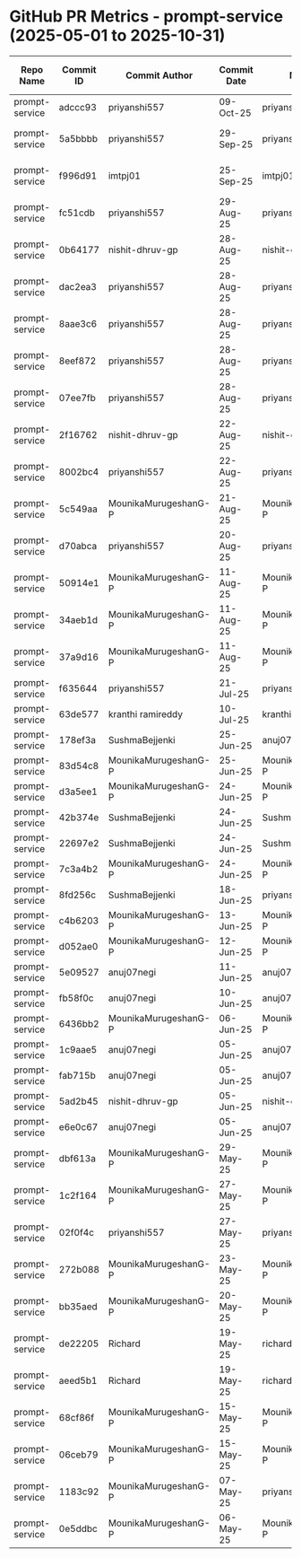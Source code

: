 # GitHub PR Metrics - prompt-service (2025-05-01 to 2025-10-31)

| Repo Name | Commit ID | Commit Author | Commit Date | Merged By | Comment Count | PR ID | PR Creation Date | PR Merged Date | Jira ID/First 3 Words |
|-----------|-----------|---------------|-------------|-----------|---------------|-------|------------------|----------------|----------------------|
| prompt-service | adccc93 | priyanshi557 | 09-Oct-25 | priyanshi557 | 10 | #163 | 09-Oct-25 | 09-Oct-25 | NOVACORE-21293 |
| prompt-service | 5a5bbbb | priyanshi557 | 29-Sep-25 | priyanshi557 | 2 | #162 | 25-Sep-25 | 29-Sep-25 | NOVACORE-21293 |
| prompt-service | f996d91 | imtpj01 | 25-Sep-25 | imtpj01 | 5 | #161 | 23-Sep-25 | 25-Sep-25 | NOVACORE-20377 |
| prompt-service | fc51cdb | priyanshi557 | 29-Aug-25 | priyanshi557 | 2 | #160 | 29-Aug-25 | 29-Aug-25 | NOVACORE-20599 |
| prompt-service | 0b64177 | nishit-dhruv-gp | 28-Aug-25 | nishit-dhruv-gp | 2 | #158 | 28-Aug-25 | 28-Aug-25 | NOVACORE-20112 |
| prompt-service | dac2ea3 | priyanshi557 | 28-Aug-25 | priyanshi557 | 3 | #157 | 28-Aug-25 | 28-Aug-25 | NOJIRA-12345 |
| prompt-service | 8aae3c6 | priyanshi557 | 28-Aug-25 | priyanshi557 | 2 | #155 | 28-Aug-25 | 28-Aug-25 | NOJIRA-1234 |
| prompt-service | 8eef872 | priyanshi557 | 28-Aug-25 | priyanshi557 | 2 | #154 | 28-Aug-25 | 28-Aug-25 | NOJIRA-1234 |
| prompt-service | 07ee7fb | priyanshi557 | 28-Aug-25 | priyanshi557 | 2 | #153 | 28-Aug-25 | 28-Aug-25 | NOJIRA-123 |
| prompt-service | 2f16762 | nishit-dhruv-gp | 22-Aug-25 | nishit-dhruv-gp | 6 | #152 | 22-Aug-25 | 22-Aug-25 | NOVACORE-20217 |
| prompt-service | 8002bc4 | priyanshi557 | 22-Aug-25 | priyanshi557 | 3 | #151 | 22-Aug-25 | 22-Aug-25 | NOVACORE-19785 |
| prompt-service | 5c549aa | MounikaMurugeshanG-P | 21-Aug-25 | MounikaMurugeshanG-P | 2 | #150 | 20-Aug-25 | 21-Aug-25 | NOVACORE-19247 |
| prompt-service | d70abca | priyanshi557 | 20-Aug-25 | priyanshi557 | 2 | #149 | 20-Aug-25 | 20-Aug-25 | NOJIRA-1234 |
| prompt-service | 50914e1 | MounikaMurugeshanG-P | 11-Aug-25 | MounikaMurugeshanG-P | 2 | #148 | 11-Aug-25 | 11-Aug-25 | NOVACORE-19246 |
| prompt-service | 34aeb1d | MounikaMurugeshanG-P | 11-Aug-25 | MounikaMurugeshanG-P | 2 | #147 | 11-Aug-25 | 11-Aug-25 | NOVACORE-19246 |
| prompt-service | 37a9d16 | MounikaMurugeshanG-P | 11-Aug-25 | MounikaMurugeshanG-P | 2 | #145 | 11-Aug-25 | 11-Aug-25 | NOVACORE-19246 |
| prompt-service | f635644 | priyanshi557 | 21-Jul-25 | priyanshi557 | 4 | #142 | 21-Jul-25 | 21-Jul-25 | NOJIRA-123 |
| prompt-service | 63de577 | kranthi ramireddy | 10-Jul-25 | kranthigp | 2 | #141 | 10-Jul-25 | 10-Jul-25 | NOVACORE-18743 |
| prompt-service | 178ef3a | SushmaBejjenki | 25-Jun-25 | anuj07negi | 2 | #139 | 25-Jun-25 | 25-Jun-25 | NOVACORE-17015 |
| prompt-service | 83d54c8 | MounikaMurugeshanG-P | 25-Jun-25 | MounikaMurugeshanG-P | 2 | #138 | 25-Jun-25 | 25-Jun-25 | NOVACORE-16598 |
| prompt-service | d3a5ee1 | MounikaMurugeshanG-P | 24-Jun-25 | MounikaMurugeshanG-P | 2 | #137 | 24-Jun-25 | 24-Jun-25 | NOVACORE-16598 |
| prompt-service | 42b374e | SushmaBejjenki | 24-Jun-25 | SushmaBejjenki | 2 | #136 | 24-Jun-25 | 24-Jun-25 | NOVACORE-17015 |
| prompt-service | 22697e2 | SushmaBejjenki | 24-Jun-25 | SushmaBejjenki | 2 | #135 | 24-Jun-25 | 24-Jun-25 | NOVACORE-17015 |
| prompt-service | 7c3a4b2 | MounikaMurugeshanG-P | 24-Jun-25 | MounikaMurugeshanG-P | 10 | #134 | 20-Jun-25 | 24-Jun-25 | NOVACORE-16598 |
| prompt-service | 8fd256c | SushmaBejjenki | 18-Jun-25 | priyanshi557 | 2 | #133 | 18-Jun-25 | 18-Jun-25 | NOVACORE-17015 |
| prompt-service | c4b6203 | MounikaMurugeshanG-P | 13-Jun-25 | MounikaMurugeshanG-P | 2 | #132 | 12-Jun-25 | 13-Jun-25 | NOVACORE-16597 |
| prompt-service | d052ae0 | MounikaMurugeshanG-P | 12-Jun-25 | MounikaMurugeshanG-P | 6 | #131 | 12-Jun-25 | 12-Jun-25 | NOVACORE-16597 |
| prompt-service | 5e09527 | anuj07negi | 11-Jun-25 | anuj07negi | 2 | #130 | 11-Jun-25 | 11-Jun-25 | NOVACORE-16954 |
| prompt-service | fb58f0c | anuj07negi | 10-Jun-25 | anuj07negi | 2 | #129 | 10-Jun-25 | 10-Jun-25 | NOVACORE-16954 |
| prompt-service | 6436bb2 | MounikaMurugeshanG-P | 06-Jun-25 | MounikaMurugeshanG-P | 4 | #128 | 06-Jun-25 | 06-Jun-25 | NOVACORE-16824 |
| prompt-service | 1c9aae5 | anuj07negi | 05-Jun-25 | anuj07negi | 2 | #127 | 05-Jun-25 | 05-Jun-25 | NOVACORE-16809 |
| prompt-service | fab715b | anuj07negi | 05-Jun-25 | anuj07negi | 2 | #125 | 05-Jun-25 | 05-Jun-25 | NOVACORE-16809 |
| prompt-service | 5ad2b45 | nishit-dhruv-gp | 05-Jun-25 | nishit-dhruv-gp | 2 | #126 | 05-Jun-25 | 05-Jun-25 | NOVACORE-12344 |
| prompt-service | e6e0c67 | anuj07negi | 05-Jun-25 | anuj07negi | 7 | #123 | 04-Jun-25 | 05-Jun-25 | NOVACORE-16497 |
| prompt-service | dbf613a | MounikaMurugeshanG-P | 29-May-25 | MounikaMurugeshanG-P | 2 | #119 | 26-May-25 | 29-May-25 | NOVACORE-15779 |
| prompt-service | 1c2f164 | MounikaMurugeshanG-P | 27-May-25 | MounikaMurugeshanG-P | 4 | #122 | 27-May-25 | 27-May-25 | NOVACORE-16484 |
| prompt-service | 02f0f4c | priyanshi557 | 27-May-25 | priyanshi557 | 4 | #120 | 26-May-25 | 27-May-25 | NOVACORE-16356 |
| prompt-service | 272b088 | MounikaMurugeshanG-P | 23-May-25 | MounikaMurugeshanG-P | 2 | #118 | 23-May-25 | 23-May-25 | NOVACORE-15778 |
| prompt-service | bb35aed | MounikaMurugeshanG-P | 20-May-25 | MounikaMurugeshanG-P | 2 | #117 | 20-May-25 | 20-May-25 | NOVACORE-16164 |
| prompt-service | de22205 | Richard | 19-May-25 | richardkud | 2 | #116 | 19-May-25 | 19-May-25 | NOVACORE-15782 |
| prompt-service | aeed5b1 | Richard | 19-May-25 | richardkud | 2 | #115 | 19-May-25 | 19-May-25 | NOVACORE-15782 |
| prompt-service | 68cf86f | MounikaMurugeshanG-P | 15-May-25 | MounikaMurugeshanG-P | 2 | #114 | 15-May-25 | 15-May-25 | NOVACORE-15778 |
| prompt-service | 06ceb79 | MounikaMurugeshanG-P | 15-May-25 | MounikaMurugeshanG-P | 2 | #113 | 15-May-25 | 15-May-25 | NOVACORE-15778 |
| prompt-service | 1183c92 | MounikaMurugeshanG-P | 07-May-25 | priyanshi557 | 2 | #111 | 07-May-25 | 07-May-25 | NOVACORE-15071 |
| prompt-service | 0e5ddbc | MounikaMurugeshanG-P | 06-May-25 | MounikaMurugeshanG-P | 2 | #110 | 05-May-25 | 06-May-25 | NOVACORE-15777 |
